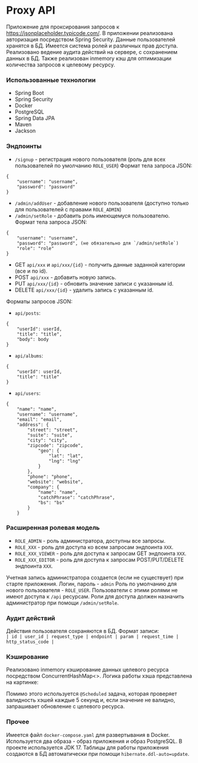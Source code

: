 # Proxy API

Приложение для проксирования запросов к https://jsonplaceholder.typicode.com/.
В приложении реализована авторизация посредством Spring Security. Данные пользователей хранятся в БД.
Имеется система ролей и различных прав доступа. Реализовано ведение аудита действий на сервере, с 
сохранением данных в БД. Также реализован inmemory кэш для оптимизации количества запросов к целевому 
ресурсу. 

### Использованные технологии
* Spring Boot
* Spring Security
* Docker
* PostgreSQL
* Spring Data JPA
* Maven
* Jackson

### Эндпоинты
* `/signup` - регистрация нового пользователя (роль для всех пользователей по умолчанию `ROLE_USER`)
Формат тела запроса JSON:
```
{
    "username": "username",
    "password": "password"
}
```

* `/admin/addUser` - добавление нового пользователя (доступно только для пользователей с правами `ROLE_ADMIN`)
* `/admin/setRole` - добавить роль имеющемуся пользователю. \
Формат тела запроса JSON:
```
{
    "username": "username",
    "password": "password", (не обязательно для `/admin/setRole`)
    "role": "role"
}
```

* GET `api/xxx` и `api/xxx/{id}` - получить данные заданной категории (все и по id).
* POST `api/xxx` - добавить новую запись.
* PUT `api/xxx/{id}` - обновить значение записи с указанным id.
* DELETE `api/xxx/{id}` - удалить запись с указанным id.

Форматы запросов JSON:
* `api/posts`:
```
{
    "userId": userId,
    "title": "title",
    "body": body
}
```
* `api/albums`:
```
{
    "userId": userId,
    "title": "title"
}
```
* `api/users`:
```
{
    "name": "name",
    "username": "username",
    "email": "email",
    "address": {
        "street": "street",
        "suite": "suite",
        "city": "city",
        "zipcode": "zipcode",
            "geo": {
                "lat": "lat",
                "lng": "lng"
            }
        },
        "phone": "phone",
        "website": "website",
        "company": {
            "name": "name",
            "catchPhrase": "catchPhrase",
            "bs": "bs"
        }
    }
```

### Расширенная ролевая модель
* `ROLE_ADMIN` - роль администратора, доступны все запросы.
* `ROLE_XXX` - роль для доступа ко всем запросам эндпоинта `XXX`.
* `ROLE_XXX_VIEWER` - роль для доступа к запросам GET эндпоинта `XXX`.
* `ROLE_XXX_EDITOR` - роль для доступа к запросам POST/PUT/DELETE эндпоинта `XXX`.
    
Учетная запись администратора создается (если не существует) при старте приложения.
Логин, пароль - `admin`
Роль по умолчанию для нового пользователя - `ROLE_USER`. Пользователи с этими ролями не
имеют доступа к `/api` ресурсам. Роли для доступа должен назначить администратор 
при помощи `/admin/setRole`.

### Аудит действий
Действия пользователя сохраняются в БД. Формат записи: \
`| id | user_id | request_type | endpoint | param | request_time | http_status_code |`

### Кэширование
Реализовано inmemory кэширование данных целевого ресурса посредством ConcurrentHashMap<>.
Логика работы хэша представлена на картинке:

Помимо этого используется `@Scheduled` задача, которая проверяет валидность хэшей
каждые 5 секунд и, если значение не валидно, запрашивает обновление с целевого ресурса. 

### Прочее
Имеется файл `docker-compose.yaml` для развертывания в Docker. Используется два образа - образ приложения 
и образ PostgreSQL. В проекте используется JDK 17. Таблицы для работы приложения создаются в БД автоматически при помощи 
`hibernate.ddl-auto=update`.